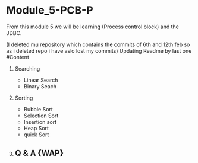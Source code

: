 # Module_5-PCB-P
From this module 5 we will be learning (Process control block) 
and the JDBC.

(I deleted mu repository which contains the commits of 6th and 12th feb so as i deleted repo i have aslo lost my commits)
Updating Readme by last one
#Content
1. Searching
   - Linear Search
   - Binary Seach
   
2. Sorting
   - Bubble Sort
   - Selection Sort
   - Insertion sort
   - Heap Sort
   - quick Sort

3. Q & A {WAP}
   - 

